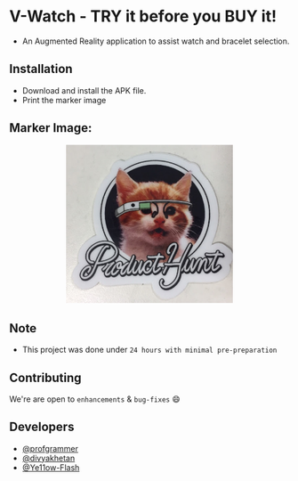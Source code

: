 # V-Watch - TRY it before you BUY it!

- An Augmented Reality application to assist watch and bracelet selection.

## Installation
- Download and install the APK file.
- Print the marker image

## Marker Image:
<p align="center">
  <a href="" rel="noopener">
  <img width=300px src="marker.jpg"></a>
</p>

## Note
- This project was done under `24 hours with minimal pre-preparation`

## Contributing
 We're are open to `enhancements` & `bug-fixes` :smile:

## Developers  
- [@profgrammer](https://github.com/profgrammer)  
- [@divyakhetan](https://github.com/divyakhetan)
- [@Ye11ow-Flash](https://github.com/Ye11ow-Flash)